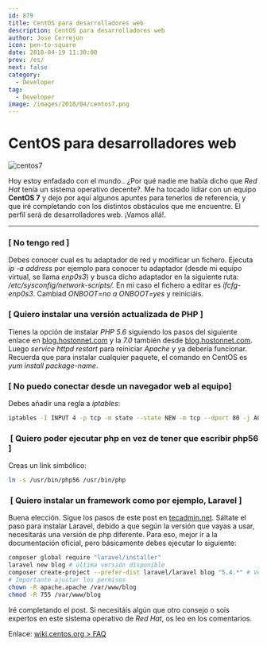 ```yaml
---
id: 879
title: CentOS para desarrolladores web
description: CentOS para desarrolladores web
author: Jose Cerrejon
icon: pen-to-square
date: 2018-04-19 11:30:00
prev: /es/
next: false
category:
  - Developer
tag:
  - Developer
image: /images/2018/04/centos7.png
---
```


# CentOS para desarrolladores web

![centos7](/images/2018/04/centos7.png)

Hoy estoy enfadado con el mundo.. ¿Por qué nadie me había dicho que *Red Hat* tenía un sistema operativo decente?. Me ha tocado lidiar con un equipo **CentOS 7** y dejo por aquí algunos apuntes para tenerlos de referencia, y que iré completando con los distintos obstáculos que me encuentre. El perfil será de desarrolladores web. ¡Vamos allá!.

- - -
###  [ No tengo red ]

Debes conocer cual es tu adaptador de red y modificar un fichero. Ejecuta *ip -a address* por ejemplo para conocer tu adaptador (desde mi equipo virtual, se llama *enp0s3*) y busca dicho adaptador en la siguiente ruta: */etc/sysconfig/network-scripts/.* En mi caso el fichero a editar es *ifcfg-enp0s3*. Cambiad *ONBOOT=no a ONBOOT=yes* y reiniciáis.

###  [ Quiero instalar una versión actualizada de PHP ]

Tienes la opción de instalar *PHP 5.6* siguiendo los pasos del siguiente enlace en [blog.hostonnet.com](https://blog.hostonnet.com/install-php-5-6-on-centos-7-server) y la *7.0* también desde [blog.hostonnet.com](https://blog.hostonnet.com/centos-7-php-7-0). Luego *service httpd restart* para reiniciar *Apache* y ya debería funcionar. Recuerda que para instalar cualquier paquete, el comando en CentOS es *yum install package-name*.

###  [ No puedo conectar desde un navegador web al equipo]

Debes añadir una regla a *iptables*:

```bash
iptables -I INPUT 4 -p tcp -m state --state NEW -m tcp --dport 80 -j ACCEPT
```

###  [ Quiero poder ejecutar php en vez de tener que escribir php56 ]

Creas un link simbólico:

```bash
ln -s /usr/bin/php56 /usr/bin/php
```

###  [ Quiero instalar un framework como por ejemplo, Laravel ]

Buena elección. Sigue los pasos de este post en [tecadmin.net](https://tecadmin.net/install-laravel-framework-on-centos/). Sáltate el paso para instalar Laravel, debido a que según la versión que vayas a usar, necesitarás una versión de php diferente. Para eso, mejor ir a la documentación oficial, pero básicamente debes ejecutar lo siguiente:

```bash
composer global require "laravel/installer"
laravel new blog # última versión disponible
composer create-project --prefer-dist laravel/laravel blog "5.4.*" # Versión 5.4
# Importante ajustar los permisos
chown -R apache.apache /var/www/blog
chmod -R 755 /var/www/blog
```

Iré completando el post. Si necesitáis algún que otro consejo o sois expertos en este sistema operativo de *Red Hat*, os leo en los comentarios.

Enlace: [wiki.centos.org > FAQ](https://wiki.centos.org/FAQ/CentOS7)